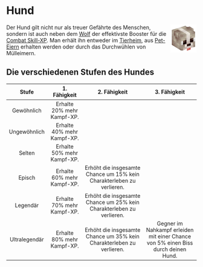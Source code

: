 # Hund

<img align="right" width="70" eight="75" src="../../../assets/image/pets/Hund.png">

Der Hund gilt nicht nur als treuer Gefährte des Menschen, sondern ist auch neben dem [Wolf](wolf.md) der effektivste Booster für die [Combat Skill-XP](../../pages/skills/combat.md). Man erhält ihn entweder im [Tierheim](../../pages/gebäude/tierheim.md), aus [Pet-Eiern](../../pages/pets/allgemein.md#eier) erhalten werden oder durch das Durchwühlen von Mülleimern.

## Die verschiedenen Stufen des Hundes

| Stufe | 1. Fähigkeit | 2. Fähigkeit | 3. Fähigkeit |
|:-:|:-:|:-:|:-:|
| Gewöhnlich | Erhalte 20% mehr Kampf-XP. |
| Ungewöhnlich | Erhalte 40% mehr Kampf-XP. |
| Selten | Erhalte 50% mehr Kampf-XP. |
| Episch | Erhalte 60% mehr Kampf-XP. | Erhöht die insgesamte Chance um 15% kein Charakterleben zu verlieren. |
| Legendär | Erhalte 70% mehr Kampf-XP. | Erhöht die insgesamte Chance um 25% kein Charakterleben zu verlieren. |
| Ultralegendär | Erhalte 80% mehr Kampf-XP. | Erhöht die insgesamte Chance um 35% kein Charakterleben zu verlieren. | Gegner im Nahkampf erleiden mit einer Chance von 5% einen Biss durch deinen Hund. |
